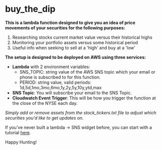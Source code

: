# buy_the_dip
**This is a lambda function designed to give you an idea of price movements of your securities for the following purposes:**
1) Researching stocks current market value versus their historical highs
2) Monitoring your portfolio assets versus some historical period
3) Useful info when seeking to sell at a 'high' and buy at a 'low'

**The setup is designed to be deployed on AWS using three services:**
 - **Lambda** with 2 environment variables:
  	- SNS_TOPIC: string value of the AWS SNS topic which your email or phone is subscribed to for this function.
  	- PERIOD: string value, valid periods: 1d,5d,1mo,3mo,6mo,1y,2y,5y,10y,ytd,max
 - **SNS Topic**: You will subscribe your email to the SNS Topic.
 - **Cloudwatch Event Trigger**: This will be how you trigger the function at the close of the NYSE each day.

*Simply add or remove assets from the stock_tickers.txt file to adjust which securities you'd like to get updates on.*

If you've never built a lambda -> SNS widget before, you can start with a tutorial [here](https://www.youtube.com/watch?v=PsJsP-7cydk).

Happy Hunting!